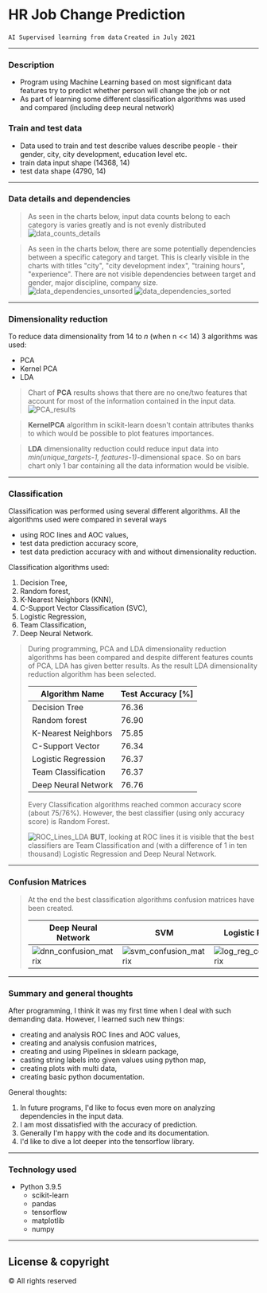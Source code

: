 # HR Job Change Prediction
```AI Supervised learning from data```
```Created in July 2021```

---

### Description
- Program using Machine Learning based on most significant data features try to predict whether person will change the job or not
- As part of learning some different classification algorithms was used and compared (including deep neural network)

### Train and test data
- Data used to train and test describe values describe people - their gender, city, city development, education level etc.
- train data input shape (14368, 14)
- test data shape (4790, 14)
---

### Data details and dependencies
> As seen in the charts below, input data counts belong to each category is varies greatly and is not evenly distributed
> ![data_counts_details](img/data_counts_details.png)

> As seen in the charts below, there are some potentially dependencies between a specific category and target. 
> This is clearly visible in the charts with titles "city", "city development index", "training hours", "experience".
> There are not visible dependencies between target and gender, major discipline, company size.
> ![data_dependencies_unsorted](img/data_dependencies_unsorted.png)
> ![data_dependencies_sorted](img/data_dependencies_sorted.png)

---

### Dimensionality reduction
To reduce data dimensionality from 14 to *n* (when n << 14) 3 algorithms was used:
* PCA
* Kernel PCA
* LDA

> Chart of **PCA** results shows that there are no one/two features that account for most of the information contained in the input data.
> ![PCA_results](img/PCA_histogram.png)

> **KernelPCA** algorithm in scikit-learn doesn't contain attributes thanks to which would be possible to plot features importances.

> **LDA** dimensionality reduction could reduce input data into *min(unique_targets-1, features-1)*-dimensional space. 
> So on bars chart only 1 bar containing all the data information would be visible.

---

### Classification
Classification was performed using several different algorithms. 
All the algorithms used were compared in several ways
+ using ROC lines and AOC values,
+ test data prediction accuracy score,
+ test data prediction accuracy with and without dimensionality reduction.

Classification algorithms used:
1. Decision Tree,
2. Random forest,
3. K-Nearest Neighbors (KNN),
4. C-Support Vector Classification (SVC),
5. Logistic Regression,
6. Team Classification,
7. Deep Neural Network.

> During programming, PCA and LDA dimensionality reduction algorithms has been compared and 
> despite different features counts of PCA, LDA has given better results. 
> As the result LDA dimensionality reduction algorithm has been selected.
> 
> Algorithm Name      | Test Accuracy \[%] |
> --------------------|--------------------|
> Decision Tree       |        76.36      |
> Random forest       |        76.90      |
> K-Nearest Neighbors |        75.85      |
> C-Support Vector    |        76.34      |
> Logistic Regression |        76.37      |
> Team Classification |        76.37      |
> Deep Neural Network |        76.76      |
> 
> Every Classification algorithms reached common accuracy score (about 75/76%). 
> However, the best classifier (using only accuracy score) is Random Forest.
> 
> ![ROC_Lines_LDA](img/lda_roc_comparison.png)
> **BUT**, looking at ROC lines it is visible that the best classifiers are Team Classification and (with a difference of 1 in ten thousand)
> Logistic Regression and Deep Neural Network.

---

### Confusion Matrices
> At the end the best classification algorithms confusion matrices have been created.
> 
> Deep Neural Network | SVM | Logistic Regression |
> --------------------|-----|---------------------|
> ![dnn_confusion_matrix](img/dnn_confusion_matrix.png) | ![svm_confusion_matrix](img/svm_confusion_matrix.png) | ![log_reg_confusion_matrix](img/log_reg_confusion_matrix.png) |

---

### Summary and general thoughts

After programming, I think it was my first time when I deal with such demanding data. 
However, I learned such new things:
+ creating and analysis ROC lines and AOC values, 
+ creating and analysis confusion matrices, 
+ creating and using Pipelines in sklearn package,
+ casting string labels into given values using python map,
+ creating plots with multi data,
+ creating basic python documentation.

General thoughts:
1. In future programs, I'd like to focus even more on analyzing dependencies in the input data. 
2. I am most dissatisfied with the accuracy of prediction.
3. Generally I'm happy with the code and its documentation. 
4. I'd like to dive a lot deeper into the tensorflow library.

---

### Technology used
+ Python 3.9.5
    + scikit-learn
    + pandas
    + tensorflow
    + matplotlib
    + numpy

---

## License & copyright
© All rights reserved
